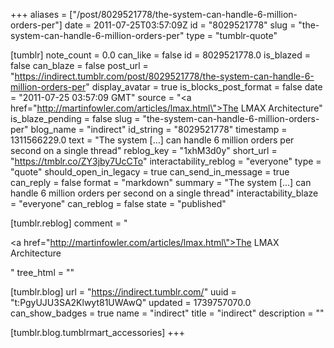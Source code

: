 +++
aliases = ["/post/8029521778/the-system-can-handle-6-million-orders-per"]
date = 2011-07-25T03:57:09Z
id = "8029521778"
slug = "the-system-can-handle-6-million-orders-per"
type = "tumblr-quote"

[tumblr]
note_count = 0.0
can_like = false
id = 8029521778.0
is_blazed = false
can_blaze = false
post_url = "https://indirect.tumblr.com/post/8029521778/the-system-can-handle-6-million-orders-per"
display_avatar = true
is_blocks_post_format = false
date = "2011-07-25 03:57:09 GMT"
source = "<a href=\"http://martinfowler.com/articles/lmax.html\">The LMAX Architecture</a>"
is_blaze_pending = false
slug = "the-system-can-handle-6-million-orders-per"
blog_name = "indirect"
id_string = "8029521778"
timestamp = 1311566229.0
text = "The system [&hellip;] can handle 6 million orders per second on a single thread"
reblog_key = "1xhM3d0y"
short_url = "https://tmblr.co/ZY3jby7UcCTo"
interactability_reblog = "everyone"
type = "quote"
should_open_in_legacy = true
can_send_in_message = true
can_reply = false
format = "markdown"
summary = "The system […] can handle 6 million orders per second on a single thread"
interactability_blaze = "everyone"
can_reblog = false
state = "published"

[tumblr.reblog]
comment = "<p><a href=\"http://martinfowler.com/articles/lmax.html\">The LMAX Architecture</a></p>"
tree_html = ""

[tumblr.blog]
url = "https://indirect.tumblr.com/"
uuid = "t:PgyUJU3SA2Klwyt81UWAwQ"
updated = 1739757070.0
can_show_badges = true
name = "indirect"
title = "indirect"
description = ""

[tumblr.blog.tumblrmart_accessories]
+++
